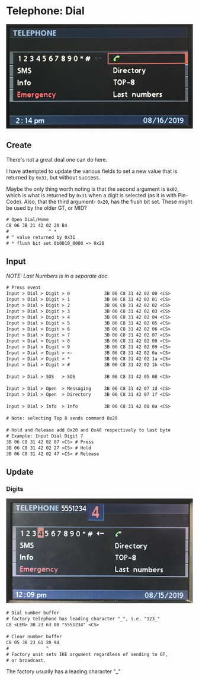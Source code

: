 # Telephone: Dial

![Example Dial Layout](42/dial_create.JPG)

## Create

There's not a great deal one can do here.

I have attempted to update the various fields to set a new value that is returned by `0x31`, but without success.

Maybe the only thing worth noting is that the second argument is `0x02`, which is what is returned by `0x31` when a digit is selected (as it is with Pin-Code). Also, that the third argument- `0x20`, has the flush bit set. These might be used by the older GT, or MID?

    # Open Dial/Home
    C8 06 3B 21 42 02 20 B4
    #               ^ *
    # ^ value returned by 0x31
    # * flush bit set 0b0010_0000 => 0x20

## Input

_NOTE: Last Numbers is in a separate doc._

    # Press event
    Input > Dial > Digit > 0             3B 06 C8 31 42 02 00 <CS>
    Input > Dial > Digit > 1             3B 06 C8 31 42 02 01 <CS>
    Input > Dial > Digit > 2             3B 06 C8 31 42 02 02 <CS>
    Input > Dial > Digit > 3             3B 06 C8 31 42 02 03 <CS>
    Input > Dial > Digit > 4             3B 06 C8 31 42 02 04 <CS>
    Input > Dial > Digit > 5             3B 06 C8 31 42 02 05 <CS>
    Input > Dial > Digit > 6             3B 06 C8 31 42 02 06 <CS>
    Input > Dial > Digit > 7             3B 06 C8 31 42 02 07 <CS>
    Input > Dial > Digit > 8             3B 06 C8 31 42 02 08 <CS>
    Input > Dial > Digit > 9             3B 06 C8 31 42 02 09 <CS>
    Input > Dial > Digit > <-            3B 06 C8 31 42 02 0a <CS>
    Input > Dial > Digit > *             3B 06 C8 31 42 02 1a <CS>
    Input > Dial > Digit > #             3B 06 C8 31 42 02 1b <CS>

    Input > Dial > SOS   > SOS           3B 06 C8 31 42 05 08 <CS>

    Input > Dial > Open  > Messaging     3B 06 C8 31 42 07 1d <CS>
    Input > Dial > Open  > Directory     3B 06 C8 31 42 07 1f <CS>

    Input > Dial > Info  > Info          3B 06 C8 31 42 08 0a <CS>

    # Note: selecting Top 8 sends command 0x20

    # Hold and Release add 0x20 and 0x40 respectively to last byte
    # Example: Input Dial Digit 7
    3B 06 C8 31 42 02 07 <CS> # Press
    3B 06 C8 31 42 02 27 <CS> # Hold
    3B 06 C8 31 42 02 47 <CS> # Release

## Update

### Digits

![Dial Layout Digits](42/dial_update_digits.JPG)

    # Dial number buffer
    # factory telephone has leading character "_", i.e. "123_"
    C8 <LEN> 3B 23 63 00 "5551234" <CS>

    # Clear number buffer
    C8 05 3B 23 61 20 94
    #              ^
    # Factory unit sets IKE argument regardless of sending to GT,
    # or broadcast.


The factory usually has a leading character \"_\"
